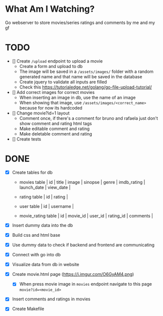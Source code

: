 # What Am I Watching?

Go webserver to store movies/series ratings and comments by me and my gf

# TODO

- [] Create `/upload` endpoint to upload a movie
  - Create a form and upload to db
  - The image will be saved in a `/assets/images/` folder with a random generated name and that name will be saved in the database
  - Create jquery to validate all inputs are filled
  - Check this https://tutorialedge.net/golang/go-file-upload-tutorial/
- [] Add correct images for correct movies
  - When inserting an image in db, use the name of an image
  - When showing that image, use `/assets/images/<correct_name>` because for now its hardcoded
- [] Change movie?id=1 layout
  - Comment once, if there's a comment for bruno and rafaela just don't show comment and rating html tags
  - Make editable comment and rating
  - Make deletable comment and rating
- [] Create tests

# DONE

- [X] Create tables for db
	- movies table
      | id | title | image | sinopse | genre | imdb_rating | launch_date | view_date |

	- rating table
      | id | rating |

	- user table
	  | id | username |

	- movie_rating table
	  | id | movie_id | user_id | rating_id | comments |

- [X] Insert dummy data into the db
- [X] Build css and html base
- [X] Use dummy data to check if backend and frontend are communicating
- [X] Connect with go into db
- [X] Visualize data from db in website
- [X] Create movie.html page (https://i.imgur.com/O6GyAM4.png)
  - [X] When press movie image in `movies` endpoint navigate to this page `movie?id=<movie_id>`
- [X] Insert comments and ratings in movies
- [X] Create Makefile
